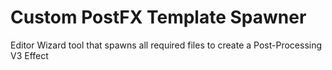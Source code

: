 # Custom PostFX Template Spawner
Editor Wizard tool that spawns all required files to create a Post-Processing V3 Effect
